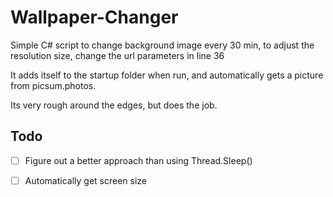 # Wallpaper-Changer
 Simple C# script to change background image every 30 min, to adjust the resolution size, change the url parameters in line 36
 
 It adds itself to the startup folder when run, and automatically gets a picture from picsum.photos.
 
 Its very rough around the edges, but does the job.
 
 ## Todo
  - [ ] Figure out a better approach than using Thread.Sleep()
  - [ ] Automatically get screen size
  
